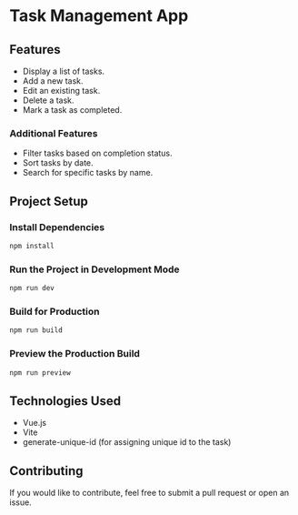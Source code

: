 # Task Management App

## Features

- Display a list of tasks.
- Add a new task.
- Edit an existing task.
- Delete a task.
- Mark a task as completed.

### Additional Features

- Filter tasks based on completion status.
- Sort tasks by date.
- Search for specific tasks by name.

## Project Setup

### Install Dependencies
```sh
npm install
```

### Run the Project in Development Mode
```sh
npm run dev
```

### Build for Production
```sh
npm run build
```

### Preview the Production Build
```sh
npm run preview
```

## Technologies Used
- Vue.js
- Vite
- generate-unique-id (for assigning unique id to the task)

## Contributing
If you would like to contribute, feel free to submit a pull request or open an issue.



